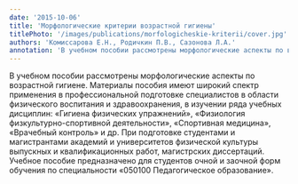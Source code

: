 ```yaml
---
date: '2015-10-06'
title: 'Морфологические критерии возрастной гигиены'
titlePhoto: '/images/publications/morfologicheskie-kriterii/cover.jpg'
authors: 'Комиссарова Е.Н., Родичкин П.В., Сазонова Л.А.'
annotation: 'В учебном пособии рассмотрены морфологические аспекты по возрастной гигиене. Материалы пособия имеют широкий спектр применения в профессиональной подготовке специалистов в области физического воспитания и здравоохранения, в изучении ряда учебных дисциплин: «Гигиена физических упражнений», «Физиология физкультурно-спортивной деятельности», «Спортивная медицина», «Врачебный контроль» и др.'
---
```

В учебном пособии рассмотрены морфологические аспекты по возрастной гигиене. Материалы пособия имеют широкий спектр применения в профессиональной подготовке специалистов в области физического воспитания и здравоохранения, в изучении ряда учебных дисциплин: «Гигиена физических упражнений», «Физиология физкультурно-спортивной деятельности», «Спортивная медицина», «Врачебный контроль» и др. При подготовке студентами и магистрантами академий и университетов физической культуры выпускных и квалификационных работ, магистрских диссертаций. Учебное пособие предназначено для студентов очной и заочной форм обучения по специальности «050100 Педагогическое образование».